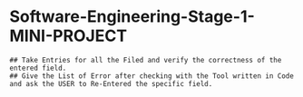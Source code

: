 # Software-Engineering-Stage-1-MINI-PROJECT
``` Project to Make Patient and Staff Form for a Hospital.  
## Take Entries for all the Filed and verify the correctness of the entered field.  
## Give the List of Error after checking with the Tool written in Code and ask the USER to Re-Entered the specific field. 
```
